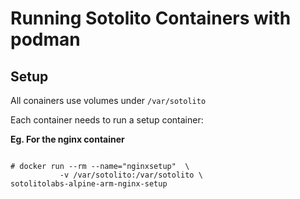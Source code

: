# Running Sotolito Containers with podman


## Setup
All conainers use volumes under `/var/sotolito`

Each container needs to run a setup container:

**Eg. For the nginx container**

```

# docker run --rm --name="nginxsetup"  \
           -v /var/sotolito:/var/sotolito \
sotolitolabs-alpine-arm-nginx-setup
```
